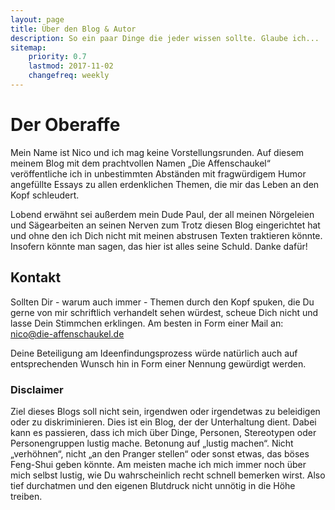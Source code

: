 ```yaml
---
layout: page
title: Über den Blog & Autor 
description: So ein paar Dinge die jeder wissen sollte. Glaube ich...
sitemap:
    priority: 0.7
    lastmod: 2017-11-02
    changefreq: weekly
---
```


# Der Oberaffe

Mein Name ist Nico und ich mag keine Vorstellungsrunden. 
Auf diesem meinem Blog mit dem prachtvollen Namen „Die Affenschaukel“ veröffentliche ich in unbestimmten Abständen mit fragwürdigem Humor angefüllte Essays zu allen erdenklichen Themen, die mir das Leben an den Kopf schleudert.

Lobend erwähnt sei außerdem mein Dude Paul, der all meinen Nörgeleien und Sägearbeiten an seinen Nerven zum Trotz diesen Blog eingerichtet hat und ohne den ich Dich nicht mit meinen abstrusen Texten traktieren könnte. Insofern könnte man sagen, das hier ist alles seine Schuld. Danke dafür!


## Kontakt

Sollten Dir - warum auch immer - Themen durch den Kopf spuken, die Du gerne von mir schriftlich verhandelt sehen würdest, scheue Dich nicht und lasse Dein Stimmchen erklingen. Am besten in Form einer Mail an: nico@die-affenschaukel.de

Deine Beteiligung am Ideenfindungsprozess würde natürlich auch auf entsprechenden Wunsch hin in Form einer Nennung gewürdigt werden.


### Disclaimer

Ziel dieses Blogs soll nicht sein, irgendwen oder irgendetwas zu beleidigen oder zu diskriminieren. Dies ist ein Blog, der der Unterhaltung dient. Dabei kann es passieren, dass ich mich über Dinge, Personen, Stereotypen oder Personengruppen lustig mache. Betonung auf „lustig machen“. Nicht „verhöhnen“, nicht „an den Pranger stellen“ oder sonst etwas, das böses Feng-Shui geben könnte. Am meisten mache ich mich immer noch über mich selbst lustig, wie Du wahrscheinlich recht schnell bemerken wirst. Also tief durchatmen und den eigenen Blutdruck nicht unnötig in die Höhe treiben.